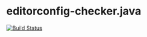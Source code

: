 # editorconfig-checker.java

[![Build Status](https://travis-ci.org/editorconfig-checker/editorconfig-checker.java.svg?branch=master)](https://travis-ci.org/editorconfig-checker/editorconfig-checker.java)
